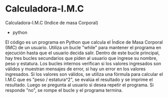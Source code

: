 # Calculadora-I.M.C
Calculadora-I.M.C (Indice de masa Corporal)  
- python

El código es un programa en Python que calcula el Índice de Masa Corporal (IMC) de un usuario. 
Utiliza un bucle "while" para mantener el programa en ejecución hasta que el usuario decida salir. 
Dentro de este bucle principal, hay tres bucles secundarios que piden al usuario que ingrese su nombre, peso y estatura.
Los bucles internos verifican si los valores ingresados son válidos y muestran mensajes de error, si hay un error en los valores ingresados. 
Si los valores son válidos, se utiliza una fórmula para calcular el I.M.C que es "peso / estatura^2", se evalúa el resultado y se imprime el resultado. 
Luego se pregunta al usuario si desea repetir el programa. Si responde "no", se rompe el bucle y el programa termina.




